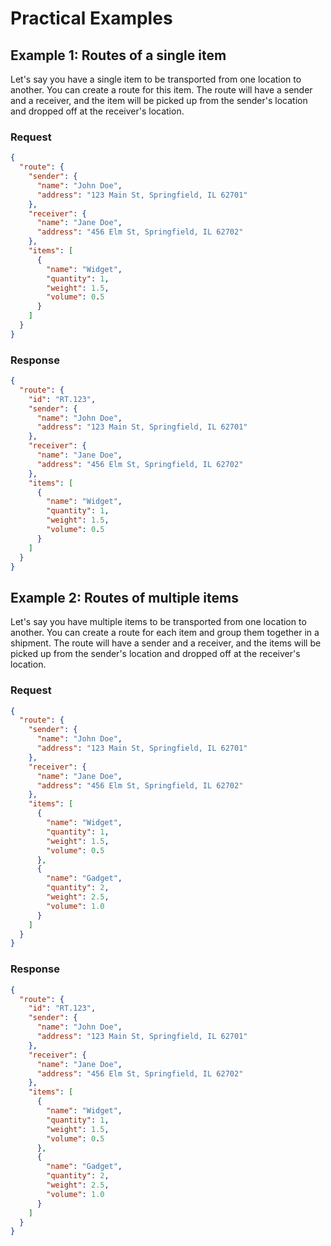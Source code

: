 # Practical Examples

## Example 1: Routes of a single item

Let's say you have a single item to be transported from one location to another. You can create a route for this item. The route will have a sender and a receiver, and the item will be picked up from the sender's location and dropped off at the receiver's location.

### Request

```json
{
  "route": {
    "sender": {
      "name": "John Doe",
      "address": "123 Main St, Springfield, IL 62701"
    },
    "receiver": {
      "name": "Jane Doe",
      "address": "456 Elm St, Springfield, IL 62702"
    },
    "items": [
      {
        "name": "Widget",
        "quantity": 1,
        "weight": 1.5,
        "volume": 0.5
      }
    ]
  }
}
```

### Response

```json
{
  "route": {
    "id": "RT.123",
    "sender": {
      "name": "John Doe",
      "address": "123 Main St, Springfield, IL 62701"
    },
    "receiver": {
      "name": "Jane Doe",
      "address": "456 Elm St, Springfield, IL 62702"
    },
    "items": [
      {
        "name": "Widget",
        "quantity": 1,
        "weight": 1.5,
        "volume": 0.5
      }
    ]
  }
}
```

## Example 2: Routes of multiple items

Let's say you have multiple items to be transported from one location to another. You can create a route for each item and group them together in a shipment. The route will have a sender and a receiver, and the items will be picked up from the sender's location and dropped off at the receiver's location.

### Request

```json
{
  "route": {
    "sender": {
      "name": "John Doe",
      "address": "123 Main St, Springfield, IL 62701"
    },
    "receiver": {
      "name": "Jane Doe",
      "address": "456 Elm St, Springfield, IL 62702"
    },
    "items": [
      {
        "name": "Widget",
        "quantity": 1,
        "weight": 1.5,
        "volume": 0.5
      },
      {
        "name": "Gadget",
        "quantity": 2,
        "weight": 2.5,
        "volume": 1.0
      }
    ]
  }
}
```

### Response

```json
{
  "route": {
    "id": "RT.123",
    "sender": {
      "name": "John Doe",
      "address": "123 Main St, Springfield, IL 62701"
    },
    "receiver": {
      "name": "Jane Doe",
      "address": "456 Elm St, Springfield, IL 62702"
    },
    "items": [
      {
        "name": "Widget",
        "quantity": 1,
        "weight": 1.5,
        "volume": 0.5
      },
      {
        "name": "Gadget",
        "quantity": 2,
        "weight": 2.5,
        "volume": 1.0
      }
    ]
  }
}
```